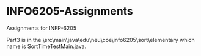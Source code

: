 # INFO6205-Assignments
Assignments for INFP-6205

Part3 is in the \src\main\java\edu\neu\coe\info6205\sort\elementary which name is SortTimeTestMain.java.
